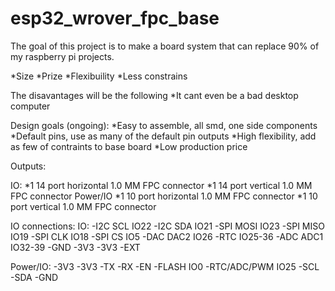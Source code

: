 # esp32_wrover_fpc_base
The goal of this project is to make a board system that can replace 90% of my raspberry pi projects.


*Size
*Prize
*Flexibuility
*Less constrains

The disavantages will be the following
*It cant even be a bad desktop computer

Design goals (ongoing):
*Easy to assemble, all smd, one side components
*Default pins, use as many of the default pin outputs
*High flexibility, add as few of contraints to base board
*Low production price

Outputs:

IO:
*1 14 port horizontal 1.0 MM FPC connector
*1 14 port vertical 1.0 MM FPC connector
Power/IO
*1 10 port horizontal 1.0 MM FPC connector
*1 10 port vertical 1.0 MM FPC connector
 
IO connections:
IO:
-I2C SCL     IO22
-I2C SDA     IO21
-SPI MOSI    IO23
-SPI MISO    IO19
-SPI CLK     IO18
-SPI CS      IO5
-DAC DAC2    IO26
-RTC         IO25-36
-ADC ADC1    IO32-39
-GND
-3V3
-3V3
-EXT

Power/IO:
    -3V3
    -3V3
    -TX
    -RX
    -EN
    -FLASH   IO0
    -RTC/ADC/PWM IO25
    -SCL
    -SDA
    -GND
